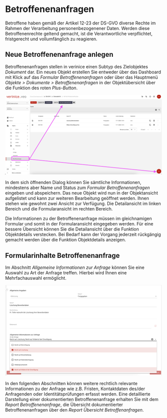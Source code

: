 <!-- © 2024 The Project Contributors - see AUTHORS.txt -->
# Betroffenenanfragen

Betroffene haben gemäß der Artikel 12-23 der DS-GVO diverse Rechte im Rahmen der Verarbeitung personenbezogenener Daten. Werden diese Betroffenenrechte geltend gemacht, ist die Verantwortliche verpflichtet, fristgerecht und vollumfänglich zu reagieren.

## Neue Betroffenenanfrage anlegen

Betroffenenanfragen stellen in verinice einen Subtyp des Zielobjektes *Dokument* dar.
Ein neues Objekt erstellen Sie entweder über das Dashboard mit Klick auf das *Formular Betroffenenanfragen* oder über das Hauptmenü *Objekte > Dokumente > Betroffenenanfragen* in der Objektübersicht über die Funktion des roten *Plus-Button*.

![Betroffenenanfrage](/assets/domain-ds-gvo/Bild19.png)

In dem sich öffnenden Dialog können Sie sämtliche Informationen, mindestens aber Name und Status zum *Formular Betroffenenanfragen* eingeben und abspeichern.
Das neue Objekt wird nun in der Objektansicht aufgelistet und kann zur weiteren Bearbeitung geöffnet werden.
Ihnen stehen wie gewohnt zwei Ansicht zur Verfügung. Die Detailansicht im linken Bereich und die Formularansicht im rechten Bereich.

Die Informationen zu der Betroffenenanfrage müssen im gleichnamigen Formular und somit in der Formularansicht eingegeben werden. Für eine bessere Übersicht können Sie die Detailansicht über die Funktion Objektdetails verstecken. Bei Bedarf kann der Vorgang jederzeit rückgängig gemacht werden über die Funktion Objektdetails anzeigen.

## Formularinhalte Betroffenenanfrage

Im Abschnitt *Allgemeine Informationen zur Anfrage* können Sie eine Auswahl zu Art der Anfrage treffen. Hierbei wird Ihnen eine Mehrfachauswahl ermöglicht.

![Betroffenenanfrage](/assets/domain-ds-gvo/Bild20.png)

In den folgenden Abschnitten können weitere rechtlich relevante Informationen zu der Anfrage wie z.B. Fristen, Kontaktdaten des/der Anfragenden oder Identitätsprüfungen erfasst werden.
Eine detaillierte Darstellung einer dokumentierten Betroffenenanfrage erhalten Sie mit dem *Report Betroffenenanfrage*, die Übersicht dokumentierter Betroffenenanfragen über den *Report Übersicht Betroffenanfragen*.
